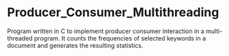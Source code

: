 # Producer_Consumer_Multithreading
Program written in C to implement producer consumer interaction in a multi-threaded program. It counts the frequencies of selected keywords in a document and generates the resulting statistics.
